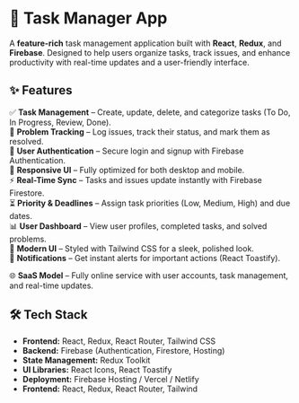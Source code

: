 # 🚀 Task Manager App

A **feature-rich** task management application built with **React**, **Redux**, and **Firebase**. Designed to help users organize tasks, track issues, and enhance productivity with real-time updates and a user-friendly interface.

## ✨ Features

✅ **Task Management** – Create, update, delete, and categorize tasks (To Do, In Progress, Review, Done).  
🚨 **Problem Tracking** – Log issues, track their status, and mark them as resolved.  
🔐 **User Authentication** – Secure login and signup with Firebase Authentication.  
📱 **Responsive UI** – Fully optimized for both desktop and mobile.  
⚡ **Real-Time Sync** – Tasks and issues update instantly with Firebase Firestore.  
⏳ **Priority & Deadlines** – Assign task priorities (Low, Medium, High) and due dates.  
📊 **User Dashboard** – View user profiles, completed tasks, and solved problems.  
🎨 **Modern UI** – Styled with Tailwind CSS for a sleek, polished look.  
🔔 **Notifications** – Get instant alerts for important actions (React Toastify).

🌐 **SaaS Model** – Fully online service with user accounts, task management, and real-time updates.

## 🛠️ Tech Stack

- **Frontend:** React, Redux, React Router, Tailwind CSS
- **Backend:** Firebase (Authentication, Firestore, Hosting)
- **State Management:** Redux Toolkit
- **UI Libraries:** React Icons, React Toastify
- **Deployment:** Firebase Hosting / Vercel / Netlify
- **Frontend:** React, Redux, React Router, Tailwind
